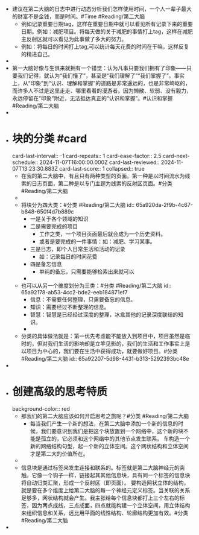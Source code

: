 - 建议在第二大脑的日志中进行动态分析我们怎样使用时间，一个人一辈子最大的财富不是金钱，而是时间。#Time #Reading/第二大脑
	- 例如记录重要日期tag，这样在重要日期中就可以看见所有记录下来的重要日期。例如：减肥项目。将每天做的关于减肥的事情打上tag，这样在减肥主反射区就可以看见为此事做了多大的努力。
	- 例如：将每日的时间打上tag,可以统计每天花费的时间在干嘛，这样反复的精进自己。
-
- 第一大脑好像与生俱来就拥有一个错觉：认为凡事只要我们拥有了印象——只要我们记得，就认为“我们懂了”，甚至是“我们理解了”“我们掌握了”。事实上，从“印象”到“认识、理解和掌握”的道路是非常遥远的，也是非常崎岖的，而许多人不过是这里走走、哪里看看的漫游者。因为懒散、软弱、没有毅力，永远停留在“印象”附近，无法抵达真正的“认识和掌握”。#认识和掌握 #Reading/第二大脑
-
- # 块的分类 #card
  card-last-interval:: -1
  card-repeats:: 1
  card-ease-factor:: 2.5
  card-next-schedule:: 2024-11-07T16:00:00.000Z
  card-last-reviewed:: 2024-11-07T13:23:30.883Z
  card-last-score:: 1
  collapsed:: true
	- 在我的第二大脑中，有且只有两种类型的页面。第一种是以时间流水为线索的日志页面，第二种是以专门主题为线索的反射区页面。#分类 #Reading/第二大脑
	-
	- 将块分为四大类：#分类 #Reading/第二大脑
	  id:: 65a920da-2f9b-4c67-b848-650f4d7b889c
		- 一是关于各个领域的知识
		- 二是需要完成的项目
			- 工作之类，一个项目页面最后就会成为一个历史资料。
			- 或者是要完成的一件事情：如：减肥、学习某事。
		- 三是日志，即个人日常生活和活动的记录
			- 如：记录每日的时间花费
		- 四是备忘信息
			- 单纯的备忘，只需要能够检索出来就可以
		-
	- 也可以从另一个维度划分为三类：#分类 #Reading/第二大脑
	  id:: 65a92178-ab53-4cc2-bde2-eeb184871ef7
		- 信息：不需要任何整理，只需要备忘的信息。
		- 知识：需要经过不断整理的信息。
		- 智慧：智慧是已经经过深度的整理，冰盒其他的记录深度联结的知识。
		-
	- 分类的具体做法就是：第一优先考虑能不能放入到项目中，项目虽然是临时的，但对我们生活的影响却是立竿见影的，我们的生活和工作事实上是以项目为中心的，我们要在生活中获得成功，就要做好项目。#分类 #Reading/第二大脑
	  id:: 65a92207-5d98-4431-b313-5292393bc48e
-
- # 创建高级的思考特质
  background-color:: red
	- 那我们的第二大脑应该如何开启思考之旅呢？#分类 #Reading/第二大脑
		- 每当我们产生一个新的想法，在第二大脑中添加一个新的信息的时候，我们要意识到我们是把这个块放置到一个网络中，这个新的块不能是孤立的，它必须和这个网络中的其他节点发生联系。 车构造一个新的网络结构句型，起一个新的立体空间。这个网状结构和立体空间才是第二大的价值所在。
	-
	- 信息块是通过标签来发生连接和联系的。标签就是第二大脑神经元的突触。它像一个钩子一样，链接起其其他信息块，具有同一个标签的信息块将自动归类汇聚，形成一个反射区（即页面）。 要构造网状立体的结构，就是要在多个维度上给第二大脑的每一个神经元定义标签。当关联的关系足够多，网状结构就会产生。我主张给每个信息块都打上三个左右的标签，因为两点成线，三点成面，四点就能构建一个立体空间，用立体结构来组织信息和关系，远比用平面的线性结构、轮廓结构更加有效。#分类 #Reading/第二大脑
-